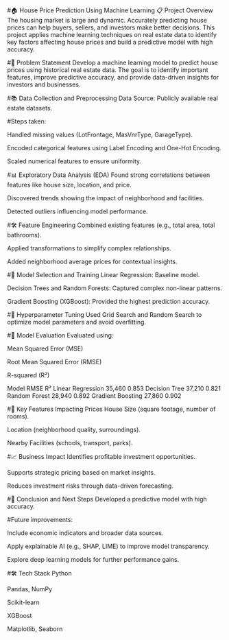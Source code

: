 #🏠 House Price Prediction Using Machine Learning
📋 Project Overview
The housing market is large and dynamic. Accurately predicting house prices can help buyers, sellers, and investors make better decisions. This project applies machine learning techniques on real estate data to identify key factors affecting house prices and build a predictive model with high accuracy.

#🚀 Problem Statement
Develop a machine learning model to predict house prices using historical real estate data. The goal is to identify important features, improve predictive accuracy, and provide data-driven insights for investors and businesses.

#📚 Data Collection and Preprocessing
Data Source: Publicly available real estate datasets.

#Steps taken:

Handled missing values (LotFrontage, MasVnrType, GarageType).

Encoded categorical features using Label Encoding and One-Hot Encoding.

Scaled numerical features to ensure uniformity.

#📊 Exploratory Data Analysis (EDA)
Found strong correlations between features like house size, location, and price.

Discovered trends showing the impact of neighborhood and facilities.

Detected outliers influencing model performance.

#🛠 Feature Engineering
Combined existing features (e.g., total area, total bathrooms).

Applied transformations to simplify complex relationships.

Added neighborhood average prices for contextual insights.

#🤖 Model Selection and Training
Linear Regression: Baseline model.

Decision Trees and Random Forests: Captured complex non-linear patterns.

Gradient Boosting (XGBoost): Provided the highest prediction accuracy.

#🔧 Hyperparameter Tuning
Used Grid Search and Random Search to optimize model parameters and avoid overfitting.

#🧪 Model Evaluation
Evaluated using:

Mean Squared Error (MSE)

Root Mean Squared Error (RMSE)

R-squared (R²)

Model	RMSE	R²
Linear Regression	35,460	0.853
Decision Tree	37,210	0.821
Random Forest	28,940	0.892
Gradient Boosting	27,860	0.902

#🌟 Key Features Impacting Prices
House Size (square footage, number of rooms).

Location (neighborhood quality, surroundings).

Nearby Facilities (schools, transport, parks).

#📈 Business Impact
Identifies profitable investment opportunities.

Supports strategic pricing based on market insights.

Reduces investment risks through data-driven forecasting.

#🔮 Conclusion and Next Steps
Developed a predictive model with high accuracy.

#Future improvements:

Include economic indicators and broader data sources.

Apply explainable AI (e.g., SHAP, LIME) to improve model transparency.

Explore deep learning models for further performance gains.

#🛠 Tech Stack
Python

Pandas, NumPy

Scikit-learn

XGBoost

Matplotlib, Seaborn

